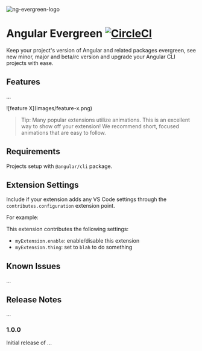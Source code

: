 ![ng-evergreen-logo](https://user-images.githubusercontent.com/822159/58744159-61fdae80-840c-11e9-82bf-5d884aaad0f4.png)

# Angular Evergreen [![CircleCI](https://circleci.com/gh/duluca/angular-evergreen/tree/master.svg?style=svg)](https://circleci.com/gh/duluca/angular-evergreen/tree/master)

Keep your project's version of Angular and related packages evergreen, see new minor, major and beta/rc version and upgrade your Angular CLI projects with ease.

## Features

...

\!\[feature X\]\(images/feature-x.png\)

> Tip: Many popular extensions utilize animations. This is an excellent way to show off your extension! We recommend short, focused animations that are easy to follow.

## Requirements

Projects setup with `@angular/cli` package.

## Extension Settings

Include if your extension adds any VS Code settings through the `contributes.configuration` extension point.

For example:

This extension contributes the following settings:

* `myExtension.enable`: enable/disable this extension
* `myExtension.thing`: set to `blah` to do something

## Known Issues

...

## Release Notes

...

### 1.0.0

Initial release of ...
